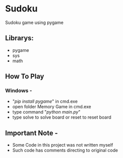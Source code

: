 # Sudoku
Sudoku game using pygame

## Librarys:

- pygame 
- sys
- math

## How To Play 

### Windows - 

- "_pip install pygame_" in cmd.exe
- open folder Memory Game in cmd.exe
- type command "_python main.py_"
- type solve to solve board or reset to reset board


## Important Note - 

- Some Code in this project was not written myself 
- Such code has comments directing to original code
